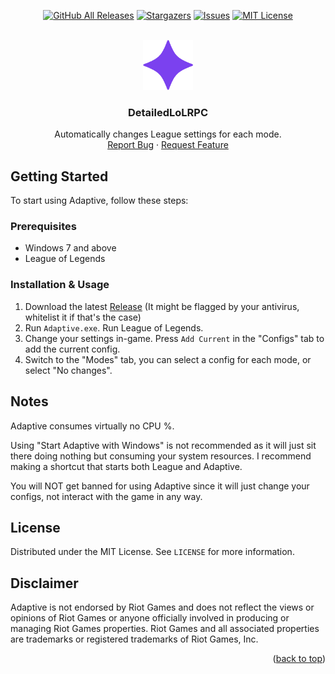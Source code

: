 <a name="readme-top"></a>

<div align="center">

<a href="https://github.com/developers192/Adaptive/releases/latest">![GitHub All Releases](https://img.shields.io/github/downloads/developers192/Adaptive/total.svg?style=for-the-badge)</a>
<a href="https://github.com/developers192/Adaptive/stargazers">![Stargazers](https://img.shields.io/github/stars/developers192/Adaptive.svg?style=for-the-badge)</a>
<a href="https://github.com/developers192/Adaptive/issues">![Issues](https://img.shields.io/github/issues/developers192/Adaptive.svg?style=for-the-badge)</a>
<a href="https://github.com/developers192/Adaptive/blob/master/LICENSE">![MIT License](https://img.shields.io/github/license/developers192/Adaptive.svg?style=for-the-badge)</a>

</div>

<!-- PROJECT LOGO -->
<br />
<div align="center">
  <a href="https://github.com/developers192/Adaptive">
    <img src="asset/icon.png" alt="Logo" width="80" height="80">
  </a>
<h3 align="center">DetailedLoLRPC</h3>

  <p align="center">
    Automatically changes League settings for each mode.
    <br />
    <a href="https://github.com/developers192/Adaptive/issues">Report Bug</a>
    ·
    <a href="https://github.com/developers192/Adaptive/issues">Request Feature</a>
  </p>
</div>

<!-- GETTING STARTED -->
## Getting Started

To start using Adaptive, follow these steps:

### Prerequisites

- Windows 7 and above
- League of Legends

### Installation & Usage

1. Download the latest [Release](https://github.com/developers192/Adaptive/releases/latest) (It might be flagged by your antivirus, whitelist it if that's the case)
2. Run `Adaptive.exe`. Run League of Legends.
3. Change your settings in-game. Press `Add Current` in the "Configs" tab to add the current config.
4. Switch to the "Modes" tab, you can select a config for each mode, or select "No changes".

<!-- Resource Usage -->
## Notes
Adaptive consumes virtually no CPU %.

Using "Start Adaptive with Windows" is not recommended as it will just sit there doing nothing but consuming your system resources. I recommend making a shortcut that starts both League and Adaptive.

You will NOT get banned for using Adaptive since it will just change your configs, not interact with the game in any way.

<!-- LICENSE -->
## License

Distributed under the MIT License. See `LICENSE` for more information.

## Disclaimer
Adaptive is not endorsed by Riot Games and does not reflect the views or opinions of Riot Games or anyone officially involved in producing or managing Riot Games properties. Riot Games and all associated properties are trademarks or registered trademarks of Riot Games, Inc.

<p align="right">(<a href="#readme-top">back to top</a>)</p>